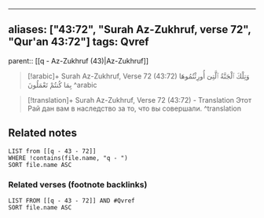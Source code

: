 
---
aliases: ["43:72", "Surah Az-Zukhruf, verse 72", "Qur'an 43:72"]
tags: Qvref
---

parent:: [[q - Az-Zukhruf (43)|Az-Zukhruf]]

> [!arabic]+ Surah Az-Zukhruf, Verse 72 (43:72)
> <span class="quran-arabic">وَتِلْكَ ٱلْجَنَّةُ ٱلَّتِىٓ أُورِثْتُمُوهَا بِمَا كُنتُمْ تَعْمَلُونَ</span>
^arabic

> [!translation]+ Surah Az-Zukhruf, Verse 72 (43:72) - Translation
> Этот Рай дан вам в наследство за то, что вы совершали.
^translation



## Related notes
```dataview
LIST from [[q - 43 - 72]]
WHERE !contains(file.name, "q - ")
SORT file.name ASC
```

### Related verses (footnote backlinks)
```dataview
LIST FROM [[q - 43 - 72]] AND #Qvref
SORT file.name ASC
```

